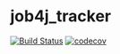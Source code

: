 # job4j_tracker

[![Build Status](https://travis-ci.com/Insomn1ac/job4j_tracker.svg?branch=master)](https://travis-ci.com/Insomn1ac/job4j_tracker)
[![codecov](https://codecov.io/gh/Insomn1ac/job4j_tracker/branch/master/graph/badge.svg?token=E320DGLGYW)](https://codecov.io/gh/Insomn1ac/job4j_tracker)